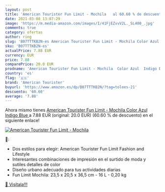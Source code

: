 ```yaml
---
layout: post
title: 'American Tourister Fun Limit - Mochila   al 60.60 % de descuento'
date: 2021-03-08 13:07:29
image: 'https://m.media-amazon.com/images/I/41FjEZvvV2L._SL400_.jpg'
comments: true
category: ofertas
author: ring
slug: 'B07TTTKB2N-es American Tourister Fun Limit - Mochila Color Azul Indigo Blue'
sku: 'B07TTTKB2N-es'
actualPrice: 7.88 EUR
currency: EUR
price: 7.88
comparePrice: 20.0 EUR
prodname: 'American Tourister Fun Limit - Mochila  Color Azul  Indigo Blue '
country: 'es'
flag: '🇪🇸'
brand: 'American Tourister'
buyurl: 'https://www.amazon.es/dp/B07TTTKB2N/?tag=tolees-21'
descuento: '60.60'
average: '7.88'
---
```


Ahora mismo tienes [American Tourister Fun Limit - Mochila  Color Azul  Indigo Blue ](https://www.amazon.es/dp/B07TTTKB2N/?tag=tolees-21) a 7.88 EUR (original: 20.0 EUR) (60.60 %  de descuento) en el siguiente enlace!

[![American Tourister Fun Limit - Mochila  ](https://m.media-amazon.com/images/I/41FjEZvvV2L._SL400_.jpg)](https://www.amazon.es/dp/B07TTTKB2N/?tag=tolees-21)

🔎:

- Dos estilos para elegir: American Tourister Fun Limit Fashion and Lifestyle
- Interesantes combinaciones de impresión en el surtido de moda y sutiles detalles de color
- Diseño urbano adecuado para tus actividades diarias
- Fun Limit Mochila: 23,5 x 20,5 x 36,5 cm - 16 L - 0,20 kg

[🛒 Visítala!!!](https://www.amazon.es/dp/B07TTTKB2N/?tag=tolees-21)
